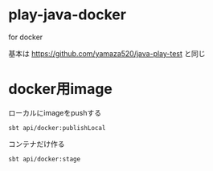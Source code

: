 # play-java-docker
for docker

基本は https://github.com/yamaza520/java-play-test と同じ

# docker用image

ローカルにimageをpushする
```
sbt api/docker:publishLocal
```

コンテナだけ作る
```
sbt api/docker:stage
```
